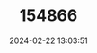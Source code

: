 ---
title: "154866"
category: "Pholis ornata"
draft: false
date: 2024-02-22 13:03:51
languages:
  English: ["Saddleback Gunnel", "Saddled Blenny"]
  Japanese: ["Ayaginpo"]
  Danish: ["Saddel-tangspræl", "Sadel-tangspræl"]
  Russian: ["маслюк разукрашенный"]
---